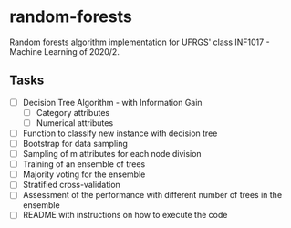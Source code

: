 # random-forests
Random forests algorithm implementation for UFRGS' class INF1017 - Machine Learning of 2020/2.

## Tasks
- [ ] Decision Tree Algorithm - with Information Gain
  - [ ] Category attributes
  - [ ] Numerical attributes
- [ ] Function to classify new instance with decision tree
- [ ] Bootstrap for data sampling
- [ ] Sampling of m attributes for each node division
- [ ] Training of an ensemble of trees
- [ ] Majority voting for the ensemble
- [ ] Stratified cross-validation
- [ ] Assessment of the performance with different number of trees in the ensemble
- [ ] README with instructions on how to execute the code
